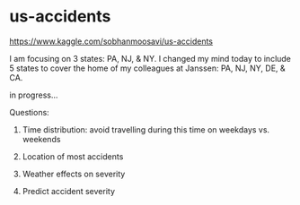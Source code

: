 # us-accidents
https://www.kaggle.com/sobhanmoosavi/us-accidents

I am focusing on 3 states: PA, NJ, & NY.
I changed my mind today to include 5 states to cover the home of my colleagues at Janssen: PA, NJ, NY, DE, & CA.

in progress...

Questions:

1. Time distribution: avoid travelling during this time on weekdays vs. weekends

2. Location of most accidents

3. Weather effects on severity

4. Predict accident severity
